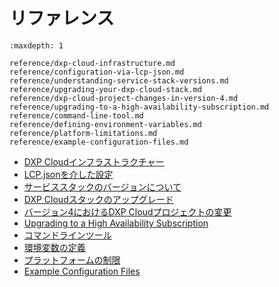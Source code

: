 # リファレンス

```{toctree}
:maxdepth: 1

reference/dxp-cloud-infrastructure.md
reference/configuration-via-lcp-json.md
reference/understanding-service-stack-versions.md
reference/upgrading-your-dxp-cloud-stack.md
reference/dxp-cloud-project-changes-in-version-4.md
reference/upgrading-to-a-high-availability-subscription.md
reference/command-line-tool.md
reference/defining-environment-variables.md
reference/platform-limitations.md
reference/example-configuration-files.md
```

- [DXP Cloudインフラストラクチャー](./reference/dxp-cloud-infrastructure.md)
- [LCP.jsonを介した設定](./reference/configuration-via-lcp-json.md)
- [サービススタックのバージョンについて](./reference/understanding-service-stack-versions.md)
- [DXP Cloudスタックのアップグレード](./reference/upgrading-your-dxp-cloud-stack.md)
- [バージョン4におけるDXP Cloudプロジェクトの変更](./reference/dxp-cloud-project-changes-in-version-4.md)
- [Upgrading to a High Availability Subscription](./reference/upgrading-to-a-high-availability-subscription.md)
- [コマンドラインツール](./reference/command-line-tool.md)
- [環境変数の定義](./reference/defining-environment-variables.md)
- [プラットフォームの制限](./reference/platform-limitations.md)
- [Example Configuration Files](./reference/example-configuration-files.md)